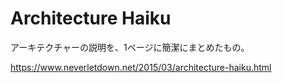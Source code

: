 # Architecture Haiku

アーキテクチャーの説明を、1ページに簡潔にまとめたもの。

https://www.neverletdown.net/2015/03/architecture-haiku.html